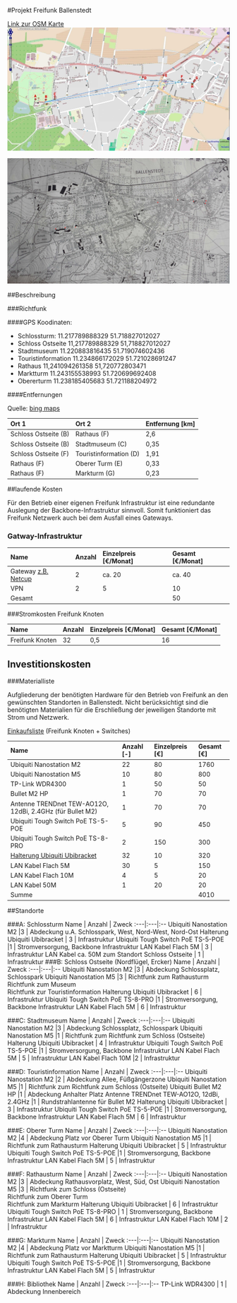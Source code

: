 #Projekt Freifunk Ballenstedt


[Link zur OSM Karte](http://osmtools.de/easymap/temp/map1233693250.html)
![Map](https://raw.githubusercontent.com/FreifunkMD/projekte/master/ballenstedt/osm-ballenstedt-richtfunk.jpg)

![Topographische Map](https://raw.githubusercontent.com/FreifunkMD/projekte/master/ballenstedt/ballenstedt-profil.jpg)

##Beschreibung

###Richtfunk

####GPS Koodinaten:

* Schlossturm: 11.217789888329 51.718827012027
* Schloss Ostseite 11,217789888329 51,718827012027 
* Stadtmuseum 11.220883816435 51.719074602436
* Touristinformation 11.234866172029 51.721028691247
* Rathaus 11,241094261358 51,720772803471 
* Marktturm 11.243155538993 51.720699692408
* Obererturm 11.238185405683 51.721188204972

####Entfernungen

Quelle: [bing maps](http://www.mg2.de/map.html)

Ort 1 | Ort 2 | Entfernung [km]
:--- | :--- | :---
Schloss Ostseite (B) | Rathaus (F) | 2,6
Schloss Ostseite (B) | Stadtmuseum (C) |  0,35
Schloss Ostseite (F) | Touristinformation (D)  | 1,91 
Rathaus (F) | Oberer Turm (E) | 0,33 
Rathaus (F) | Markturm (G) | 0,23 

##laufende Kosten 

Für den Betrieb einer eigenen Freifunk Infrastruktur ist eine redundante Auslegung der Backbone-Infrastruktur sinnvoll. Somit funktioniert das Freifunk Netzwerk auch bei dem Ausfall eines Gateways.

### Gatway-Infrastruktur
Name	 | Anzahl | Einzelpreis [€/Monat]| Gesamt [€/Monat]
:---| :--- | :--- | :---
Gateway [z.B. Netcup](https://www.netcup.de/bestellen/produkt.php?produkt=568) | 2 | ca. 20 | ca. 40 
VPN | 2 | 5 | 10
Gesamt | | |  50

###Stromkosten Freifunk Knoten

Name	 | Anzahl | Einzelpreis [€/Monat]| Gesamt [€/Monat]
:---| :--- | :--- | :---
Freifunk Knoten | 32 | 0,5 | 16

## Investitionskosten
###Materialliste

Aufgliederung der benötigten Hardware für den Betrieb von Freifunk an den gewünschten Standorten in Ballenstedt. Nicht berücksichtigt sind die benötigten Materialien für die Erschließung der jeweiligen Standorte mit Strom und Netzwerk.

[Einkaufsliste](http://geizhals.de/eu/?cat=WL-469198) (Freifunk Knoten + Switches) 

Name	 | Anzahl  [-]| Einzelpreis [€] | Gesamt [€]
:---| :--- | :--- | :---
Ubiquiti Nanostation M2 | 22 | 80| 1760
Ubiquiti Nanostation M5| 10| 80| 800
TP-Link WDR4300 | 1 |50 | 50
Bullet M2 HP |1 |70 |70
Antenne TRENDnet TEW-AO12O, 12dBi, 2.4GHz (für Bullet M2)  |1 | 70| 70
Ubiquiti Tough Switch PoE TS-5-POE	 |5 |90 |450
Ubiquiti Tough Switch PoE TS-8-PRO	 | 2 | 150 |300
[Halterung Ubiquiti Ubibracket](https://shop.omg.de/ubiquiti-networks/nanobracket/ubiquiti-ubibracket-universal-justierbares-bracket-fuer-wand-und-mast/a-7348/)|32 |10|  320
LAN Kabel Flach 5M | 30 | 5 | 150 |
LAN Kabel Flach 10M |4 |5 |20
LAN Kabel 50M |1 |20 |20
Summe| | |4010



##Standorte

###A: Schlossturm
Name | Anzahl | Zweck
:---|:---|:--
Ubiquiti Nanostation M2 |3 | Abdeckung u.A. Schlosspark, West, Nord-West, Nord-Ost
Halterung Ubiquiti Ubibracket | 3 | Infrastruktur
Ubiquiti Tough Switch PoE TS-5-POE	 |1 | Stromversorgung, Backbone Infrastruktur
LAN Kabel Flach 5M | 3 | Infrastruktur
LAN Kabel ca. 50M zum Standort Schloss Ostseite  | 1 | Infrastruktur
###B: Schloss Ostseite (Nordflügel, Ercker)
Name | Anzahl | Zweck
:---|:---|:--
Ubiquiti Nanostation M2 |3 | Abdeckung Schlossplatz, Schlosspark
Ubiquiti Nanostation M5 |3 | Richtfunk zum Rathausturm <br>Richtfunk zum Museum<br> Richtfunk zur Touristinformation
Halterung Ubiquiti Ubibracket | 6 | Infrastruktur
Ubiquiti Tough Switch PoE TS-8-PRO	 |1 | Stromversorgung, Backbone Infrastruktur
LAN Kabel Flach 5M | 6 | Infrastruktur

###C: Stadtmuseum
Name | Anzahl | Zweck
:---|:---|:--
Ubiquiti Nanostation M2 |3 | Abdeckung Schlossplatz, Schlosspark
Ubiquiti Nanostation M5 |1 | Richtfunk zum Richtfunk zum Schloss (Ostseite)
Halterung Ubiquiti Ubibracket | 4 | Infrastruktur
Ubiquiti Tough Switch PoE TS-5-POE	 |1 | Stromversorgung, Backbone Infrastruktur
LAN Kabel Flach 5M | 5 | Infrastruktur
LAN Kabel Flach 10M |2 | Infrastruktur

###D: Touristinformation
Name | Anzahl | Zweck
:---|:---|:--
Ubiquiti Nanostation M2 |2 | Abdeckung Allee, Füßgängerzone
Ubiquiti Nanostation M5 |1 | Richtfunk zum Richtfunk zum Schloss (Ostseite)
Ubiquiti Bullet M2 HP |1 | Abdeckung Anhalter Platz
Antenne TRENDnet TEW-AO12O, 12dBi, 2.4GHz   |1 | Rundstrahlantenne für Bullet M2
Halterung Ubiquiti Ubibracket | 3 | Infrastruktur
Ubiquiti Tough Switch PoE TS-5-POE	 |1 | Stromversorgung, Backbone Infrastruktur
LAN Kabel Flach 5M | 6 | Infrastruktur

###E: Oberer Turm
Name | Anzahl | Zweck
:---|:---|:--
Ubiquiti Nanostation M2 |4 | Abdeckung Platz vor Oberer Turm
Ubiquiti Nanostation M5 |1 | Richtfunk zum Rathausturm
Halterung Ubiquiti Ubibracket | 5 | Infrastruktur
Ubiquiti Tough Switch PoE TS-5-POE	 |1 | Stromversorgung, Backbone Infrastruktur
LAN Kabel Flach 5M | 5 | Infrastruktur

###F: Rathausturm
Name | Anzahl | Zweck
:---|:---|:--
Ubiquiti Nanostation M2 |3 | Abdeckung Rathausvorplatz, West, Süd, Ost
Ubiquiti Nanostation M5 |3 | Richtfunk zum Schloss (Ostseite)<br> Richtfunk zum Oberer Turm <br>Richtfunk zum Markturm
Halterung Ubiquiti Ubibracket | 6 | Infrastruktur
Ubiquiti Tough Switch PoE TS-8-PRO	 | 1 | Stromversorgung, Backbone Infrastruktur
LAN Kabel Flach 5M | 6 | Infrastruktur
LAN Kabel Flach 10M | 2 | Infrastruktur

###G: Markturm
Name | Anzahl | Zweck
:---|:---|:--
Ubiquiti Nanostation M2 |4 | Abdeckung Platz vor Marktturm
Ubiquiti Nanostation M5 |1 | Richtfunk zum Rathausturm
Halterung Ubiquiti Ubibracket | 5 | Infrastruktur
Ubiquiti Tough Switch PoE TS-5-POE	 |1 | Stromversorgung, Backbone Infrastruktur
LAN Kabel Flach 5M | 5 | Infrastruktur

###H: Bibliothek
Name | Anzahl | Zweck
:---|:---|:--
TP-Link WDR4300 | 1 | Abdeckung Innenbereich